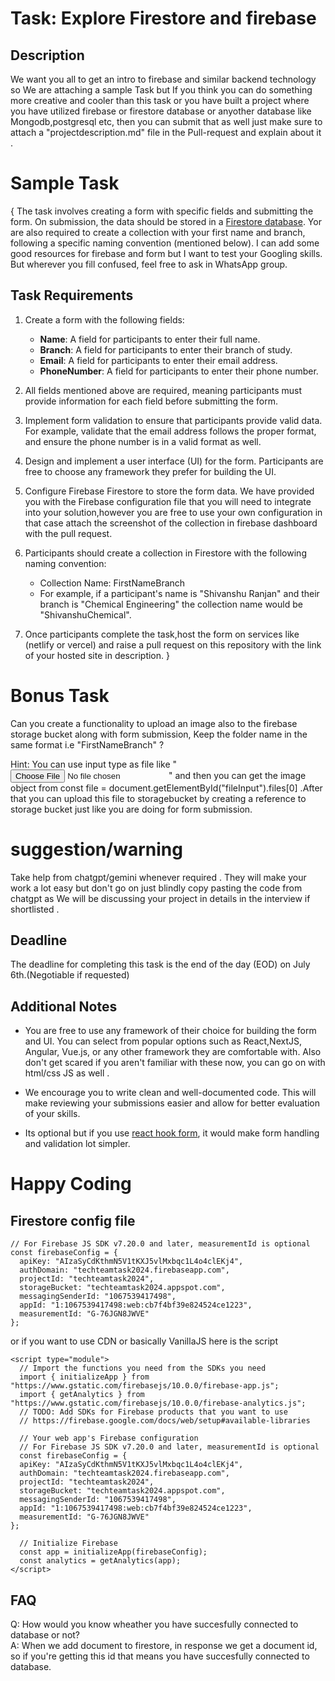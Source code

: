 # Task: Explore Firestore and firebase

## Description

We want you all to get an intro to firebase and similar backend technology so We are attaching a sample Task but If you think you can do something more creative and cooler than this task or you have built a project where you have utilized firebase or firestore database or anyother database like Mongodb,postgresql etc, then you can submit that as well just make sure to attach a "projectdescription.md" file in the Pull-request and explain about it .






# Sample Task 
{
The task involves creating a form with specific fields and submitting the form. On submission, the data should be stored in a [Firestore database](https://firebase.google.com/docs/firestore). Yor are also required to create a collection with your first name and branch, following a specific naming convention (mentioned below). I can add some good resources for firebase and form but I want to test your Googling skills. But wherever you fill confused, feel free to ask in WhatsApp group.

## Task Requirements

1. Create a form with the following fields:
   - **Name**: A field for participants to enter their full name.
   - **Branch**: A field for participants to enter their branch of study.
   - **Email**: A field for participants to enter their email address.
   - **PhoneNumber**: A field for participants to enter their phone number.

2. All fields mentioned above are required, meaning participants must provide information for each field before submitting the form.

3. Implement form validation to ensure that participants provide valid data. For example, validate that the email address follows the proper format, and ensure the phone number is in a valid format as well.

4. Design and implement a user interface (UI) for the form. Participants are free to choose any framework they prefer for building the UI.

5. Configure Firebase Firestore to store the form data. We have provided you with the Firebase configuration file that you will need to integrate into your solution,however you are free to use your own configuration in that case attach the screenshot of the collection in firebase dashboard with the pull request.

6. Participants should create a collection in Firestore with the following naming convention:
   - Collection Name: FirstNameBranch
   - For example, if a participant's name is "Shivanshu Ranjan" and their branch is "Chemical Engineering" the collection name would be "ShivanshuChemical".

7. Once participants complete the task,host the form on services like (netlify or vercel) and raise a pull request on this repository with the link of your hosted site in description.
}

# Bonus Task
Can you create a functionality to upload an image also to the firebase storage bucket along with form submission, Keep the folder name in the same format i.e "FirstNameBranch" ?

Hint: You can use input type as file like   "<input type="file" id="fileInput" />" and then you can get the image object from  const file = document.getElementById("fileInput").files[0] .After that you can upload this file to storagebucket by creating a reference to storage bucket just like you are doing for form submission.

# suggestion/warning 
Take help from chatgpt/gemini whenever required . They will make your work a lot easy but don't go on just blindly copy pasting the code from chatgpt as We will be discussing your project in details in the interview if shortlisted .




## Deadline

The deadline for completing this task is the end of the day (EOD) on July 6th.(Negotiable if requested)

## Additional Notes

- You are free to use any framework of their choice for building the form and UI. You can select from popular options such as React,NextJS, Angular, Vue.js, or any other framework they are comfortable with. Also don't get scared if you aren't familiar with these now, you can go on with html/css JS as well .
 
- We encourage you to write clean and well-documented code. This will make reviewing your submissions easier and allow for better evaluation of your skills.
- Its optional but if you use [react hook form](https://www.react-hook-form.com), it would make form handling and validation lot simpler.


# Happy Coding 



## Firestore config file
```
// For Firebase JS SDK v7.20.0 and later, measurementId is optional
const firebaseConfig = {
  apiKey: "AIzaSyCdKthmN5V1tKXJ5vlMxbqc1L4o4clEKj4",
  authDomain: "techteamtask2024.firebaseapp.com",
  projectId: "techteamtask2024",
  storageBucket: "techteamtask2024.appspot.com",
  messagingSenderId: "1067539417498",
  appId: "1:1067539417498:web:cb7f4bf39e824524ce1223",
  measurementId: "G-76JGN8JWVE"
};
```
or if you want to use CDN or basically VanillaJS here is the script
```
<script type="module">
  // Import the functions you need from the SDKs you need
  import { initializeApp } from "https://www.gstatic.com/firebasejs/10.0.0/firebase-app.js";
  import { getAnalytics } from "https://www.gstatic.com/firebasejs/10.0.0/firebase-analytics.js";
  // TODO: Add SDKs for Firebase products that you want to use
  // https://firebase.google.com/docs/web/setup#available-libraries

  // Your web app's Firebase configuration
  // For Firebase JS SDK v7.20.0 and later, measurementId is optional
  const firebaseConfig = {
  apiKey: "AIzaSyCdKthmN5V1tKXJ5vlMxbqc1L4o4clEKj4",
  authDomain: "techteamtask2024.firebaseapp.com",
  projectId: "techteamtask2024",
  storageBucket: "techteamtask2024.appspot.com",
  messagingSenderId: "1067539417498",
  appId: "1:1067539417498:web:cb7f4bf39e824524ce1223",
  measurementId: "G-76JGN8JWVE"
};

  // Initialize Firebase
  const app = initializeApp(firebaseConfig);
  const analytics = getAnalytics(app);
</script>
```

## FAQ
Q: How would you know wheather you have succesfully connected to database or not?<br>
A: When we add document to firestore, in response we get a document id, so if you're getting this id that means you have succesfully connected to database.
